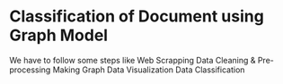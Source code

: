 # Classification of Document using Graph Model
 We have to follow some steps like Web Scrapping Data Cleaning & Pre-processing Making Graph Data Visualization Data Classification
